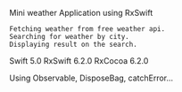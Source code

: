 Mini weather Application using RxSwift

    Fetching weather from free weather api.
    Searching for weather by city.
    Displaying result on the search.

Swift 5.0 RxSwift 6.2.0 RxCocoa 6.2.0

Using Observable, DisposeBag, catchError...
